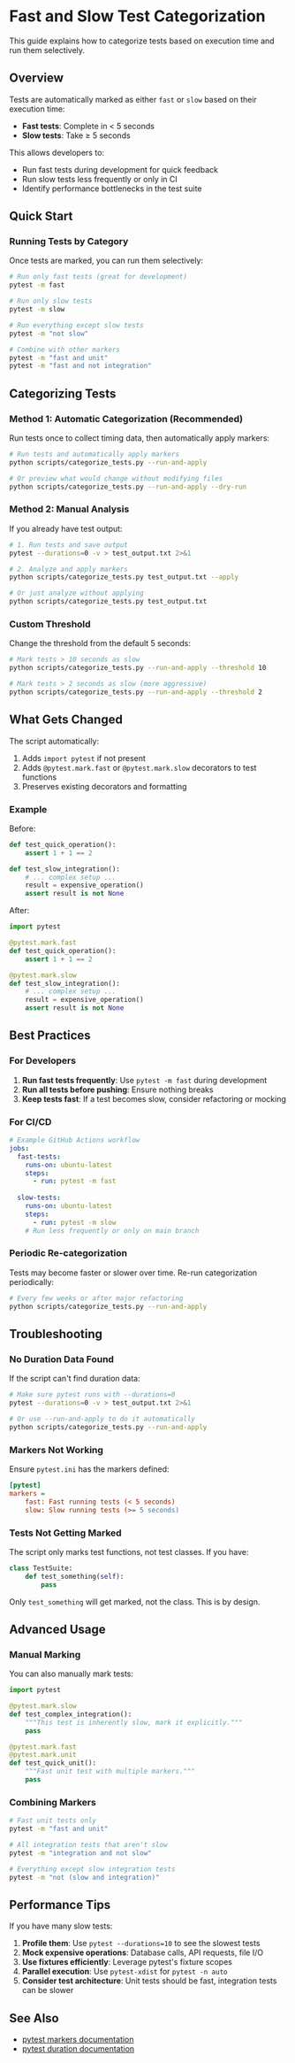 # Fast and Slow Test Categorization

This guide explains how to categorize tests based on execution time and run them selectively.

## Overview

Tests are automatically marked as either `fast` or `slow` based on their execution time:
- **Fast tests**: Complete in < 5 seconds
- **Slow tests**: Take ≥ 5 seconds

This allows developers to:
- Run fast tests during development for quick feedback
- Run slow tests less frequently or only in CI
- Identify performance bottlenecks in the test suite

## Quick Start

### Running Tests by Category

Once tests are marked, you can run them selectively:

```bash
# Run only fast tests (great for development)
pytest -m fast

# Run only slow tests
pytest -m slow

# Run everything except slow tests
pytest -m "not slow"

# Combine with other markers
pytest -m "fast and unit"
pytest -m "fast and not integration"
```

## Categorizing Tests

### Method 1: Automatic Categorization (Recommended)

Run tests once to collect timing data, then automatically apply markers:

```bash
# Run tests and automatically apply markers
python scripts/categorize_tests.py --run-and-apply

# Or preview what would change without modifying files
python scripts/categorize_tests.py --run-and-apply --dry-run
```

### Method 2: Manual Analysis

If you already have test output:

```bash
# 1. Run tests and save output
pytest --durations=0 -v > test_output.txt 2>&1

# 2. Analyze and apply markers
python scripts/categorize_tests.py test_output.txt --apply

# Or just analyze without applying
python scripts/categorize_tests.py test_output.txt
```

### Custom Threshold

Change the threshold from the default 5 seconds:

```bash
# Mark tests > 10 seconds as slow
python scripts/categorize_tests.py --run-and-apply --threshold 10

# Mark tests > 2 seconds as slow (more aggressive)
python scripts/categorize_tests.py --run-and-apply --threshold 2
```

## What Gets Changed

The script automatically:

1. Adds `import pytest` if not present
2. Adds `@pytest.mark.fast` or `@pytest.mark.slow` decorators to test functions
3. Preserves existing decorators and formatting

### Example

Before:
```python
def test_quick_operation():
    assert 1 + 1 == 2

def test_slow_integration():
    # ... complex setup ...
    result = expensive_operation()
    assert result is not None
```

After:
```python
import pytest

@pytest.mark.fast
def test_quick_operation():
    assert 1 + 1 == 2

@pytest.mark.slow
def test_slow_integration():
    # ... complex setup ...
    result = expensive_operation()
    assert result is not None
```

## Best Practices

### For Developers

1. **Run fast tests frequently**: Use `pytest -m fast` during development
2. **Run all tests before pushing**: Ensure nothing breaks
3. **Keep tests fast**: If a test becomes slow, consider refactoring or mocking

### For CI/CD

```yaml
# Example GitHub Actions workflow
jobs:
  fast-tests:
    runs-on: ubuntu-latest
    steps:
      - run: pytest -m fast
  
  slow-tests:
    runs-on: ubuntu-latest
    steps:
      - run: pytest -m slow
    # Run less frequently or only on main branch
```

### Periodic Re-categorization

Tests may become faster or slower over time. Re-run categorization periodically:

```bash
# Every few weeks or after major refactoring
python scripts/categorize_tests.py --run-and-apply
```

## Troubleshooting

### No Duration Data Found

If the script can't find duration data:

```bash
# Make sure pytest runs with --durations=0
pytest --durations=0 -v > test_output.txt 2>&1

# Or use --run-and-apply to do it automatically
python scripts/categorize_tests.py --run-and-apply
```

### Markers Not Working

Ensure `pytest.ini` has the markers defined:

```ini
[pytest]
markers =
    fast: Fast running tests (< 5 seconds)
    slow: Slow running tests (>= 5 seconds)
```

### Tests Not Getting Marked

The script only marks test functions, not test classes. If you have:

```python
class TestSuite:
    def test_something(self):
        pass
```

Only `test_something` will get marked, not the class. This is by design.

## Advanced Usage

### Manual Marking

You can also manually mark tests:

```python
import pytest

@pytest.mark.slow
def test_complex_integration():
    """This test is inherently slow, mark it explicitly."""
    pass

@pytest.mark.fast
@pytest.mark.unit
def test_quick_unit():
    """Fast unit test with multiple markers."""
    pass
```

### Combining Markers

```bash
# Fast unit tests only
pytest -m "fast and unit"

# All integration tests that aren't slow
pytest -m "integration and not slow"

# Everything except slow integration tests
pytest -m "not (slow and integration)"
```

## Performance Tips

If you have many slow tests:

1. **Profile them**: Use `pytest --durations=10` to see the slowest tests
2. **Mock expensive operations**: Database calls, API requests, file I/O
3. **Use fixtures efficiently**: Leverage pytest's fixture scopes
4. **Parallel execution**: Use `pytest-xdist` for `pytest -n auto`
5. **Consider test architecture**: Unit tests should be fast, integration tests can be slower

## See Also

- [pytest markers documentation](https://docs.pytest.org/en/stable/how-to/mark.html)
- [pytest duration documentation](https://docs.pytest.org/en/stable/how-to/output.html#profiling-test-duration)




